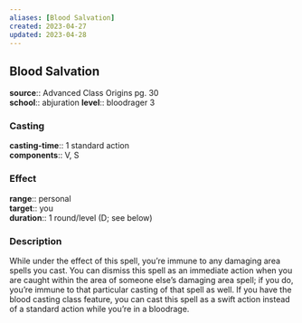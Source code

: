 ```yaml
---
aliases: [Blood Salvation]
created: 2023-04-27
updated: 2023-04-28
---
```


## Blood Salvation

**source**:: Advanced Class Origins pg. 30  
**school**:: abjuration
**level**:: bloodrager 3

### Casting

**casting-time**:: 1 standard action  
**components**:: V, S

### Effect

**range**:: personal  
**target**:: you  
**duration**:: 1 round/level (D; see below)

### Description

While under the effect of this spell, you’re immune to any damaging area spells you cast. You can dismiss this spell as an immediate action when you are caught within the area of someone else’s damaging area spell; if you do, you’re immune to that particular casting of that spell as well. If you have the blood casting class feature, you can cast this spell as a swift action instead of a standard action while you’re in a bloodrage.
